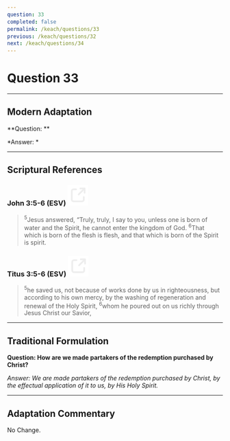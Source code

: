 ```yaml
---
question: 33
completed: false
permalink: /keach/questions/33
previous: /keach/questions/32
next: /keach/questions/34
---
```

# Question 33

---
## Modern Adaptation
**Question: **

*Answer: *

---
## Scriptural References
### John 3:5-6 (ESV) <a href="https://biblegateway.com/passage/?search=John+3%3A5-6&version=ESV"><img src="/assets/svg/link.svg"/></a>
> <sup>5</sup>Jesus answered, “Truly, truly, I say to you, unless one is born of water and the Spirit, he cannot enter the kingdom of God.
> <sup>6</sup>That which is born of the flesh is flesh, and that which is born of the Spirit is spirit.

### Titus 3:5-6 (ESV) <a href="https://biblegateway.com/passage/?search=Titus+3%3A5-6&version=ESV"><img src="/assets/svg/link.svg"/></a>
> <sup>5</sup>he saved us, not because of works done by us in righteousness, but according to his own mercy, by the washing of regeneration and renewal of the Holy Spirit,
> <sup>6</sup>whom he poured out on us richly through Jesus Christ our Savior,


---
## Traditional Formulation
**Question: How are we made partakers of the redemption purchased by Christ?**

*Answer: We are made partakers of the redemption purchased by Christ, by the effectual application of it to us, by His Holy Spirit.*

---
## Adaptation Commentary
No Change.